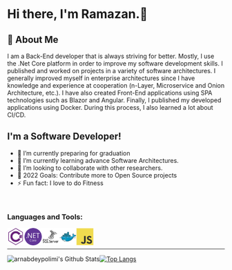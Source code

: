 # Hi there, I'm Ramazan.👋 <p align="center">  

## 🚀 About Me
I am a Back-End developer that is always striving for better. Mostly, I use the .Net Core platform in order to improve my software development skills. I published  and  worked on projects in a variety of software architectures. I generally improved myself in enterprise architectures since I have knowledge and experience at cooperation (n-Layer, Microservice and Onion Architecture, etc.). I have also created Front-End applications using SPA technologies such as Blazor and Angular. Finally, I published my developed applications using Docker. During this process, I also learned a lot about CI/CD.


## I'm a Software Developer!
- 🔭 I’m currently preparing for graduation
- 🌱 I’m currently learning advance Software Architectures.
- 👯 I’m looking to collaborate with other researchers.
- 🥅 2022 Goals: Contribute more to Open Source projects
- ⚡ Fun fact: I love to do Fitness


 
<br />

### Languages and Tools:
 [<img align="left" alt="csharp" width="40px" src="https://github.com/devicons/devicon/blob/master/icons/csharp/csharp-line.svg"/>][github]
 [<img align="left" alt=".Net Core" width="40px" src="https://github.com/devicons/devicon/blob/master/icons/dotnetcore/dotnetcore-original.svg"/>][github]
 [<img align="left" alt="microsftSql" width="40px" src="https://github.com/devicons/devicon/blob/master/icons/microsoftsqlserver/microsoftsqlserver-plain-wordmark.svg"/>][github]
 [<img align="left" alt="Docker" width="40px" src="https://github.com/devicons/devicon/blob/master/icons/docker/docker-original.svg"/>][github]
 [<img align="left" alt="JavaScript" width="40px" src="https://github.com/devicons/devicon/blob/master/icons/javascript/javascript-original.svg"/>][github]
 


<br />
<br />

---
 
<img align="left" alt="arnabdeypolimi's Github Stats" src="https://github-readme-stats.vercel.app/api?username=RamazanHalid&show_icons=true&hide_border=true" />

[![Top Langs](https://github-readme-stats.vercel.app/api/top-langs/?username=RamazanHalid&show_icons=true&hide_border=true)](https://github.com/RamazanHalid)

 
[instagram]: https://instagram.com/ramazan_halid
[linkedin]: https://www.linkedin.com/in/ramazan-halid-5819851b4/
[github]:  https://github.com/RamazanHalid
[gmail]:  ramazan.halid.35@gmail.com
 

